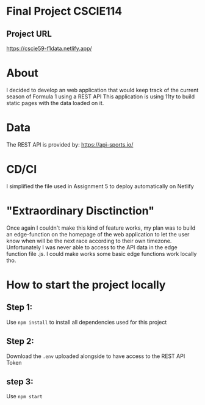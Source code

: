 # Final Project CSCIE114

## Project URL
https://cscie59-f1data.netlify.app/


# About
I decided to develop an web application that would keep track of the current season of Formula 1 using a REST API
This application is using 11ty to build static pages with the data loaded on it. 

# Data
The REST API is provided by: https://api-sports.io/

# CD/CI
I simplified the file used in Assignment 5 to deploy automatically on Netlify

# "Extraordinary Disctinction"
Once again I couldn't make this kind of feature works, my plan was to build an edge-function on the homepage of the web application to let the user know
when will be the next race according to their own timezone. Unfortunately I was never able to access to the API data in the edge function file .js.
I could make works some basic edge functions work locally tho.

# How to start the project locally

## Step 1:
Use ```npm install``` to install all dependencies used for this project

## Step 2:
Download the ```.env``` uploaded alongside to have access to the REST API Token

## step 3:
Use ``` npm start ```


